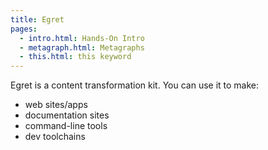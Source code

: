 ```yaml
---
title: Egret
pages:
  - intro.html: Hands-On Intro
  - metagraph.html: Metagraphs
  - this.html: this keyword
---
```


Egret is a content transformation kit. You can use it to make:

- web sites/apps
- documentation sites
- command-line tools
- dev toolchains
